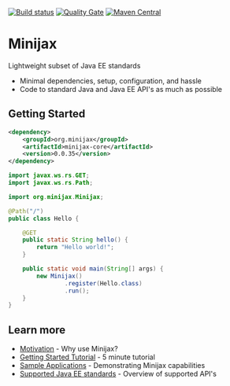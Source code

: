 
[![Build status](https://travis-ci.org/minijax/minijax.svg?branch=master)](https://travis-ci.org/minijax/minijax) [![Quality Gate](https://sonarcloud.io/api/badges/gate?key=org.minijax:minijax)](https://sonarcloud.io/dashboard/index/org.minijax:minijax) [![Maven Central](https://maven-badges.herokuapp.com/maven-central/org.minijax/minijax/badge.svg)](http://mvnrepository.com/artifact/org.minijax)

Minijax
=======

Lightweight subset of Java EE standards

* Minimal dependencies, setup, configuration, and hassle
* Code to standard Java and Java EE API's as much as possible

Getting Started
---------------

```xml
<dependency>
    <groupId>org.minijax</groupId>
    <artifactId>minijax-core</artifactId>
    <version>0.0.35</version>
</dependency>
```

```java
import javax.ws.rs.GET;
import javax.ws.rs.Path;

import org.minijax.Minijax;

@Path("/")
public class Hello {

    @GET
    public static String hello() {
        return "Hello world!";
    }

    public static void main(String[] args) {
        new Minijax()
                .register(Hello.class)
                .run();
    }
}
```

Learn more
----------

* [Motivation](https://github.com/minijax/minijax/wiki/Motivation) - Why use Minijax?
* [Getting Started Tutorial](https://github.com/minijax/minijax/wiki/Getting-Started) - 5 minute tutorial
* [Sample Applications](minijax-examples/index.html) - Demonstrating Minijax capabilities
* [Supported Java EE standards](https://github.com/minijax/minijax/wiki/Java-EE-Standards) - Overview of supported API's
